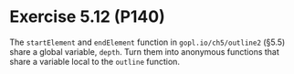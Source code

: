 # Exercise 5.12 (P140)

The `startElement` and `endElement` function in `gopl.io/ch5/outline2` (§5.5) share a global variable, `depth`.
Turn them into anonymous functions that share a variable local to the `outline` function.
